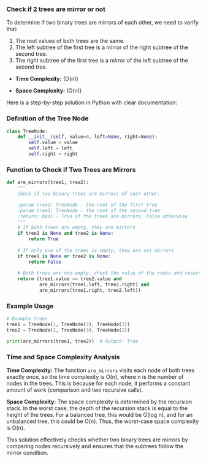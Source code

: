 ### Check if 2 trees are mirror or not

To determine if two binary trees are mirrors of each other, we need to verify that:

1. The root values of both trees are the same.
2. The left subtree of the first tree is a mirror of the right subtree of the second tree.
3. The right subtree of the first tree is a mirror of the left subtree of the second tree.

- **Time Complexity:** \(O(n)\)

- **Space Complexity:** \(O(n)\)

Here is a step-by-step solution in Python with clear documentation:

### Definition of the Tree Node

```python
class TreeNode:
    def __init__(self, value=0, left=None, right=None):
        self.value = value
        self.left = left
        self.right = right
```

### Function to Check if Two Trees are Mirrors

```python
def are_mirrors(tree1, tree2):
    """
    Check if two binary trees are mirrors of each other.

    :param tree1: TreeNode - the root of the first tree
    :param tree2: TreeNode - the root of the second tree
    :return: bool - True if the trees are mirrors, False otherwise
    """
    # If both trees are empty, they are mirrors
    if tree1 is None and tree2 is None:
        return True
    
    # If only one of the trees is empty, they are not mirrors
    if tree1 is None or tree2 is None:
        return False
    
    # Both trees are non-empty, check the value of the roots and recursively check subtrees
    return (tree1.value == tree2.value and
            are_mirrors(tree1.left, tree2.right) and
            are_mirrors(tree1.right, tree2.left))
```

### Example Usage

```python
# Example trees
tree1 = TreeNode(1, TreeNode(2), TreeNode(3))
tree2 = TreeNode(1, TreeNode(3), TreeNode(2))

print(are_mirrors(tree1, tree2))  # Output: True
```

### Time and Space Complexity Analysis

**Time Complexity:**
The function `are_mirrors` visits each node of both trees exactly once, so the time complexity is O(n), where n is the number of nodes in the trees. This is because for each node, it performs a constant amount of work (comparison and two recursive calls).

**Space Complexity:**
The space complexity is determined by the recursion stack. In the worst case, the depth of the recursion stack is equal to the height of the trees. For a balanced tree, this would be O(log n), and for an unbalanced tree, this could be O(n). Thus, the worst-case space complexity is O(n).

This solution effectively checks whether two binary trees are mirrors by comparing nodes recursively and ensures that the subtrees follow the mirror condition.